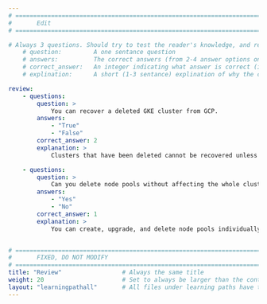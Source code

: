 ```yaml
---
# ================================================================================
#       Edit
# ================================================================================

# Always 3 questions. Should try to test the reader's knowledge, and reinforce the key points you want them to remember.
    # question:         A one sentance question
    # answers:          The correct answers (from 2-4 answer options only). Should be surrounded by quotes.
    # correct_answer:   An integer indicating what answer is correct (index starts from 0)
    # explination:      A short (1-3 sentance) explination of why the correct answer is correct. Can add aditional context if desired

review:
    - questions:
        question: >
            You can recover a deleted GKE cluster from GCP.
        answers:
            - "True"
            - "False"
        correct_answer: 2
        explanation: >
            Clusters that have been deleted cannot be recovered unless you have created backup of it.

    - questions:
        question: >
            Can you delete node pools without affecting the whole cluster?
        answers:
            - "Yes"
            - "No"
        correct_answer: 1
        explanation: >
            You can create, upgrade, and delete node pools individually without affecting the whole cluster, but you can't configure a single node in the node pool; any configuration change affects all nodes in the node pool.


# ================================================================================
#       FIXED, DO NOT MODIFY
# ================================================================================
title: "Review"                 # Always the same title
weight: 20                      # Set to always be larger than the content in this path
layout: "learningpathall"       # All files under learning paths have this same wrapper
---
```


